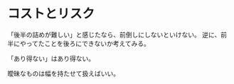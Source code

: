 # コストとリスク

「後半の詰めが難しい」と感じたなら、前倒しにしないといけない。
逆に、前半にやってたことを後ろにできないか考えてみる。

「あり得ない」はあり得ない。

曖昧なものは幅を持たせて扱えばいい。
